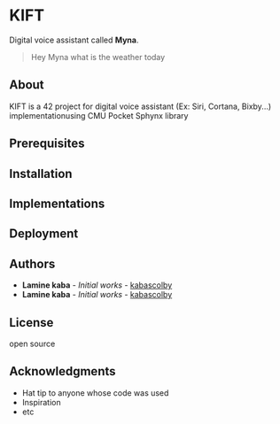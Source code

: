 # KIFT

Digital voice assistant called **Myna**.  
> Hey Myna what is the weather today

## About

KIFT is a 42 project for digital voice assistant (Ex: Siri, Cortana, Bixby...) implementationusing CMU Pocket Sphynx library

## Prerequisites

## Installation

## Implementations

## Deployment

## Authors

- **Lamine kaba** - _Initial works_ - [kabascolby](https://github.com/kabascolby)
- **Lamine kaba** - _Initial works_ - [kabascolby](https://github.com/kabascolby)

## License

open source

## Acknowledgments

- Hat tip to anyone whose code was used
- Inspiration
- etc
